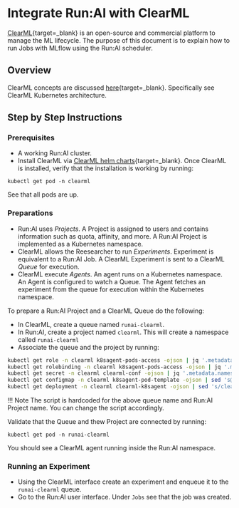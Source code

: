 # Integrate Run:AI with ClearML

[ClearML](https://clear.ml/){target=_blank} is an open-source and commercial platform to manage the ML lifecycle. The purpose of this document is to explain how to run Jobs with MLflow using the Run:AI scheduler. 

## Overview 

ClearML concepts are discussed [here](https://clear.ml/docs/latest/docs/){target=_blank}. Specifically see ClearML Kubernetes architecture.


## Step by Step Instructions


### Prerequisites

* A working Run:AI cluster.
* Install ClearML via [ClearML helm charts](https://github.com/allegroai/clearml-helm-charts){target=_blank}. Once ClearML is installed, verify that the installation is working by running:

```
kubectl get pod -n clearml
```

See that all pods are up. 



### Preparations

* Run:AI uses _Projects_. A Project is assigned to users and contains information such as quota, affinity, and more. A Run:AI Project is implemented as a Kubernetes namespace. 
* ClearML allows the Reesearcher to run _Experiments_. Experiment is equivalent to a Run:AI Job. A ClearML Experiment is sent to a ClearML _Queue_ for execution. 
* ClearML execute _Agents_. An agent runs on a Kubernetes namespace. An Agent is configured to watch a Queue. The Agent fetches an experiment from the queue for execution within the Kubernetes namespace.

To prepare a Run:AI Project and a ClearML Queue do the following:

* In ClearML, create a queue named `runai-clearml`.
* In Run:AI, create a project named `clearml`. This will create a namespace called `runai-clearml`
* Associate the queue and the project by running:

``` bash
kubectl get role -n clearml k8sagent-pods-access -ojson | jq '.metadata.namespace="runai-clearml"' | jq 'del(.metadata.uid)' | jq 'del(.metadata.resourceVersion)' | jq 'del(.metadata.creationTimestamp)' | kubectl create -f -
kubectl get rolebinding -n clearml k8sagent-pods-access -ojson | jq '.metadata.namespace="runai-clearml"' | jq 'del(.metadata.uid)' | jq 'del(.metadata.resourceVersion)' | jq 'del(.metadata.creationTimestamp)' | kubectl create -f -
kubectl get secret -n clearml clearml-conf -ojson | jq '.metadata.namespace="runai-clearml"' | jq 'del(.metadata.uid)' | jq 'del(.metadata.resourceVersion)' | jq 'del(.metadata.creationTimestamp)' | kubectl create -f -
kubectl get configmap -n clearml k8sagent-pod-template -ojson | sed 's@tolerations:\\n    {}@tolerations:\\n    []@g' | jq '.metadata.namespace="runai-clearml"' | jq 'del(.metadata.uid)' | jq 'del(.metadata.resourceVersion)' | jq 'del(.metadata.creationTimestamp)' | jq '.data["template.yaml"]=(.data["template.yaml"] + "  schedulerName: runai-scheduler")' | kubectl create -f -
kubectl get deployment -n clearml clearml-k8sagent -ojson | sed 's/clearml-apiserver/clearml-apiserver.clearml.svc.cluster.local/; s/clearml-webserver/clearml-webserver.clearml.svc.cluster.local/; s/clearml-fileserver/clearml-fileserver.clearml.svc.cluster.local/; s@--template-yaml /root/template/template.yaml@--template-yaml /root/template/template.yaml --namespace runai-clearml@; s/k8s-agent/runai-k8s-agent/; s/aws-instances/runai-clearml/' | jq 'del(.status)' | jq 'del(.metadata.creationTimestamp)' | jq 'del(.metadata.generation)' | jq 'del(.metadata.uid)' | jq 'del(.metadata.resourceVersion)' | jq '.metadata.namespace="runai-clearml"' | kubectl create -f -
```

!!! Note
    The script is hardcoded for the above queue name and Run:AI Project name. You can change the script accordingly.

Validate that the Queue and thew Project are connected by running:

```
kubectl get pod -n runai-clearml
```

You should see a ClearML agent running inside the Run:AI namespace. 


### Running an Experiment

* Using the ClearML interface create an experiment and enqueue it to the `runai-clearml` queue.
* Go to the Run:AI user interface. Under `Jobs` see that the job was created. 

